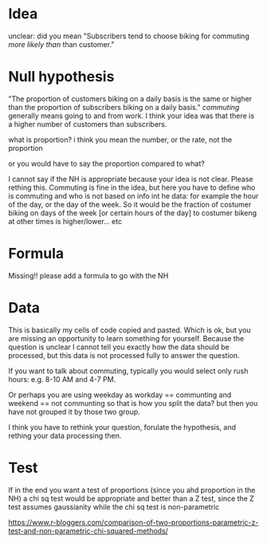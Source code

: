 # Idea
unclear: did you mean "Subscribers tend to choose biking for commuting _more likely than_ than customer."

# Null hypothesis
"The proportion of customers biking on a daily basis is the same or higher than the proportion of subscribers biking on a daily basis."
_commuting_ generally means going to and from work. I think your idea was that there is a higher number of customers than subscribers. 

what is proportion? i think you mean the number, or the rate, not the proportion

or you would have to say the proportion compared to what?

I cannot say if the NH is appropriate because your idea is not clear. Please rething this. Commuting is fine in the idea, but here you have to define who is commuting and who is not based on info int he data:
for example the hour of the day, or the day of the week. So it would be the fraction of costumer biking on days of the week [or certain hours of the day] to costumer bikeng at other times is higher/lower... etc



# Formula
Missing!! please add a formula to go with the NH

# Data
This is basically my cells of code copied and pasted. Which is ok, but you are missing an opportunity to learn something for yourself. 
Because the question is unclear I cannot tell you exactly how the data should be processed, but this data is not processed fully to answer the question.

If you want to talk about commuting, typically you would select only rush hours: e.g. 8-10 AM and 4-7 PM. 

Or perhaps you are using weekday as workday == communting and weekend == not communting so that is how you split the data? but then you have not grouped it by those two group.

I think you have to rethink your question, forulate the hypothesis, and rething your data processing then.

# Test

If in the end you want a test of proportions (since you ahd proportion in the NH) a chi sq test would be appropriate and better than a Z test, since the Z test assumes gaussianity while the chi sq test is non-parametric

https://www.r-bloggers.com/comparison-of-two-proportions-parametric-z-test-and-non-parametric-chi-squared-methods/

